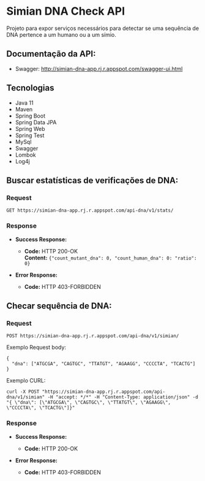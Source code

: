 # Simian DNA Check API

Projeto para expor serviços necessários para detectar se uma sequência de DNA pertence a um humano ou a um símio.

## Documentação da API:

- Swagger: http://simian-dna-app.rj.r.appspot.com/swagger-ui.html

## Tecnologias

- Java 11
- Maven
- Spring Boot
- Spring Data JPA
- Spring Web
- Spring Test
- MySql
- Swagger
- Lombok
- Log4j

## Buscar estatísticas de verificações de DNA:

### Request

`GET https://simian-dna-app.rj.r.appspot.com/api-dna/v1/stats/`

### Response

* **Success Response:**

  * **Code:** HTTP 200-OK <br />
    **Content:** `{"count_mutant_dna": 0, "count_human_dna": 0: "ratio": 0}`
 
* **Error Response:**

  * **Code:** HTTP 403-FORBIDDEN

## Checar sequência de DNA:

### Request

`POST https://simian-dna-app.rj.r.appspot.com/api-dna/v1/simian/`

Exemplo Request body:

    {
      "dna": ["ATGCGA", "CAGTGC", "TTATGT", "AGAAGG", "CCCCTA", "TCACTG"]
    }

Exemplo CURL:

    curl -X POST "https://simian-dna-app.rj.r.appspot.com/api-dna/v1/simian" -H "accept: */*" -H "Content-Type: application/json" -d "{ \"dna\": [\"ATGCGA\", \"CAGTGC\", \"TTATGT\", \"AGAAGG\", \"CCCCTA\", \"TCACTG\"]}"

### Response

* **Success Response:**

  * **Code:** HTTP 200-OK
 
* **Error Response:**

  * **Code:** HTTP 403-FORBIDDEN

  